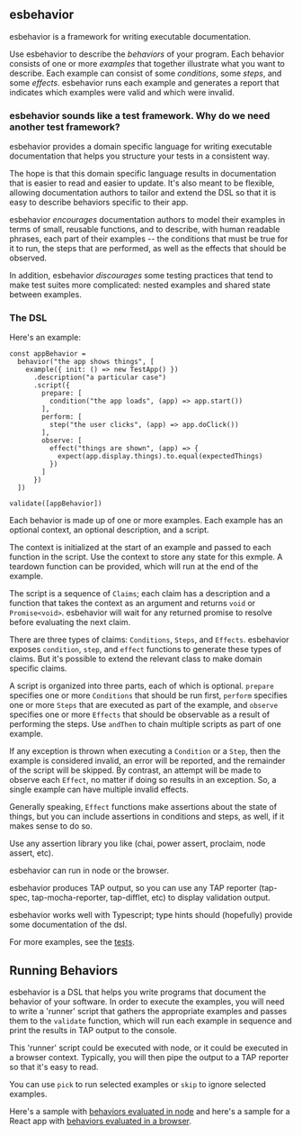 ## esbehavior

esbehavior is a framework for writing executable documentation.

Use esbehavior to describe the *behaviors* of your program.
Each behavior consists of one or more *examples* that together illustrate what
you want to describe. Each example can consist of some *conditions*, some *steps*, and
some *effects*. esbehavior runs each example and generates a report that indicates which
examples were valid and which were invalid.

### esbehavior sounds like a test framework. Why do we need another test framework?

esbehavior provides a domain specific language for writing executable documentation
that helps you structure your tests in a consistent way.

The hope is that this domain specific language results in documentation that is
easier to read and easier to update. It's also meant to be flexible, allowing
documentation authors to tailor and extend the DSL so that it is easy to describe
behaviors specific to their app.

esbehavior *encourages* documentation authors to model their examples in terms of small,
reusable functions, and to describe, with human readable phrases, each part of their
examples -- the conditions that must be true for it to run, the steps that are
performed, as well as the effects that should be observed.

In addition, esbehavior *discourages* some testing practices that tend to make test suites
more complicated: nested examples and shared state between examples.


### The DSL

Here's an example:

```
const appBehavior =
  behavior("the app shows things", [
    example({ init: () => new TestApp() })
      .description("a particular case")
      .script({
        prepare: [
          condition("the app loads", (app) => app.start())
        ],
        perform: [
          step("the user clicks", (app) => app.doClick())
        ],
        observe: [
          effect("things are shown", (app) => {
            expect(app.display.things).to.equal(expectedThings)
          })
        ]
      })
  ])

validate([appBehavior])
```

Each behavior is made up of one or more examples. Each example has an optional
context, an optional description, and a script.

The context is initialized at the start of an example and passed to each function in the script.
Use the context to store any state for this exmple. A teardown function can be provided,
which will run at the end of the example.

The script is a sequence of `Claims`; each claim has a description and a function that
takes the context as an argument and returns `void` or `Promise<void>`. esbehavior will
wait for any returned promise to resolve before evaluating the next claim.

There are three types of claims: `Conditions`, `Steps`, and `Effects`. esbehavior
exposes `condition`, `step`, and `effect` functions to generate these types of claims.
But it's possible to extend the relevant class to make domain specific claims.

A script is organized into three parts, each of which is optional. `prepare` specifies
one or more `Conditions` that should be run first, `perform` specifies
one or more `Steps` that are executed as part of the example, and
`observe` specifies one or more `Effects` that should be observable as
a result of performing the steps. Use `andThen` to chain multiple scripts as
part of one example.

If any exception is thrown when executing a `Condition`
or a `Step`, then the example is considered invalid, an error will be reported, and
the remainder of the script will be skipped. By contrast, an attempt will be made to
observe each `Effect`, no matter if doing so results in an exception. So, a single
example can have multiple invalid effects.

Generally speaking, `Effect` functions make assertions about the state of things,
but you can include assertions in conditions and steps, as well, if it makes
sense to do so.

Use any assertion library you like (chai, power assert, proclaim, node assert, etc).

esbehavior can run in node or the browser.

esbehavior produces TAP output, so you can use any TAP reporter (tap-spec,
tap-mocha-reporter, tap-difflet, etc) to display validation output.

esbehavior works well with Typescript; type hints should (hopefully) provide some
documentation of the dsl.

For more examples, see the [tests](https://github.com/brian-watkins/esbehavior/test).


## Running Behaviors

esbehavior is a DSL that helps you write programs that document the behavior of
your software. In order to execute the examples, you will need to write a 'runner'
script that gathers the appropriate examples and passes them to the `validate` function,
which will run each example in sequence and print the results in TAP output to
the console. 

This 'runner' script could be executed with node, or it could be executed in a
browser context. Typically, you will then pipe the output to a TAP reporter so that
it's easy to read.

You can use `pick` to run selected examples or `skip` to ignore selected examples.

Here's a sample with [behaviors evaluated in node](https://github.com/brian-watkins/esbehavior/tree/main/packages/node-sample) and here's
a sample for a React app with [behaviors evaluated in a browser](https://github.com/brian-watkins/esbehavior/tree/main/packages/react-sample).
